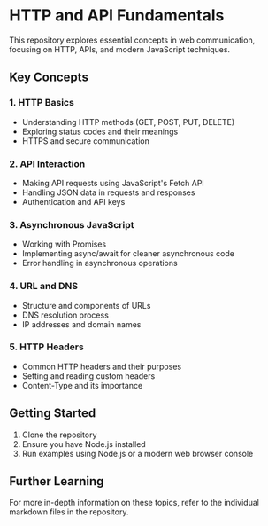 # HTTP and API Fundamentals

This repository explores essential concepts in web communication, focusing on HTTP, APIs, and modern JavaScript techniques.

## Key Concepts

### 1. HTTP Basics
- Understanding HTTP methods (GET, POST, PUT, DELETE)
- Exploring status codes and their meanings
- HTTPS and secure communication

### 2. API Interaction
- Making API requests using JavaScript's Fetch API
- Handling JSON data in requests and responses
- Authentication and API keys

### 3. Asynchronous JavaScript
- Working with Promises
- Implementing async/await for cleaner asynchronous code
- Error handling in asynchronous operations

### 4. URL and DNS
- Structure and components of URLs
- DNS resolution process
- IP addresses and domain names

### 5. HTTP Headers
- Common HTTP headers and their purposes
- Setting and reading custom headers
- Content-Type and its importance

## Getting Started

1. Clone the repository
2. Ensure you have Node.js installed
3. Run examples using Node.js or a modern web browser console

## Further Learning

For more in-depth information on these topics, refer to the individual markdown files in the repository.